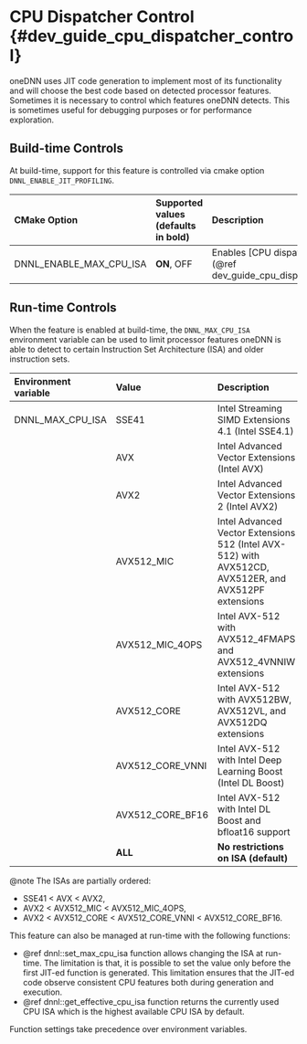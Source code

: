 CPU Dispatcher Control {#dev_guide_cpu_dispatcher_control}
==========================================================

oneDNN uses JIT code generation to implement most of its functionality and will
choose the best code based on detected processor features. Sometimes it is
necessary to control which features oneDNN detects. This is sometimes useful for
debugging purposes or for performance exploration.

## Build-time Controls

At build-time, support for this feature is controlled via cmake option
`DNNL_ENABLE_JIT_PROFILING`.

| CMake Option                | Supported values (defaults in bold) | Description
| :---                        | :---                                | :---
| DNNL_ENABLE_MAX_CPU_ISA     | **ON**, OFF                         | Enables [CPU dispatcher controls](@ref dev_guide_cpu_dispatcher_control)

## Run-time Controls

When the feature is enabled at build-time, the `DNNL_MAX_CPU_ISA` environment
variable can be used to limit processor features oneDNN is able to detect to
certain Instruction Set Architecture (ISA) and older instruction sets.

| Environment variable | Value            | Description
| :---                 | :---             | :---
| DNNL_MAX_CPU_ISA     | SSE41            | Intel Streaming SIMD Extensions 4.1 (Intel SSE4.1)
|                      | AVX              | Intel Advanced Vector Extensions (Intel AVX)
|                      | AVX2             | Intel Advanced Vector Extensions 2 (Intel AVX2)
|                      | AVX512_MIC       | Intel Advanced Vector Extensions 512 (Intel AVX-512) with AVX512CD, AVX512ER, and AVX512PF extensions
|                      | AVX512_MIC_4OPS  | Intel AVX-512 with AVX512_4FMAPS and AVX512_4VNNIW extensions
|                      | AVX512_CORE      | Intel AVX-512 with AVX512BW, AVX512VL, and AVX512DQ extensions
|                      | AVX512_CORE_VNNI | Intel AVX-512 with Intel Deep Learning Boost (Intel DL Boost)
|                      | AVX512_CORE_BF16 | Intel AVX-512 with Intel DL Boost and bfloat16 support
|                      | **ALL**          | **No restrictions on ISA (default)**

@note The ISAs are partially ordered:
* SSE41 < AVX < AVX2,
* AVX2 < AVX512_MIC < AVX512_MIC_4OPS,
* AVX2 < AVX512_CORE < AVX512_CORE_VNNI < AVX512_CORE_BF16.

This feature can also be managed at run-time with the following functions:
* @ref dnnl::set_max_cpu_isa function allows changing the ISA at run-time.
The limitation is that, it is possible to set the value only before the first
JIT-ed function is generated. This limitation ensures that the JIT-ed code
observe consistent CPU features both during generation and execution.
* @ref dnnl::get_effective_cpu_isa function returns the currently used CPU ISA
which is the highest available CPU ISA by default.

Function settings take precedence over environment variables.
